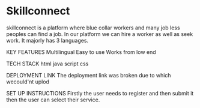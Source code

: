 # Skillconnect
skillconnect is a platform where blue collar workers and many job less peoples can find a job. 
In our platform we can hire a worker as well as seek work. It majorly has 3 languages. 


KEY FEATURES
Multilingual
Easy to use
Works from low end 

TECH  STACK
html
java script
css

DEPLOYMENT LINK
 The deployment link was broken due to which wecould'nt uplod

 SET UP INSTRUCTIONS
 Firstly the user needs to register and then submit it then the user can select their service.
